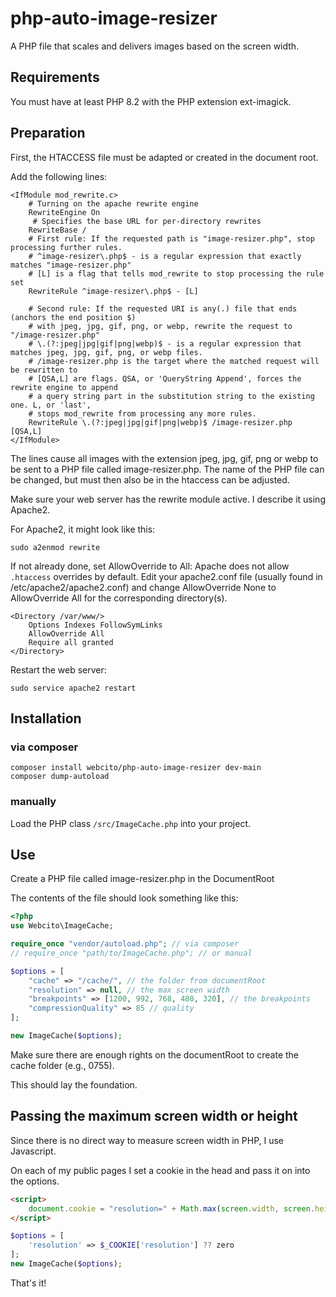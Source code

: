 # php-auto-image-resizer
A PHP file that scales and delivers images based on the screen width.

## Requirements
You must have at least PHP 8.2 with the PHP extension ext-imagick.
## Preparation
First, the HTACCESS file must be adapted or created in the document root.

Add the following lines:

```apacheconf
<IfModule mod_rewrite.c>
    # Turning on the apache rewrite engine
    RewriteEngine On
     # Specifies the base URL for per-directory rewrites
    RewriteBase /
    # First rule: If the requested path is "image-resizer.php", stop processing further rules.
    # ^image-resizer\.php$ - is a regular expression that exactly matches "image-resizer.php"
    # [L] is a flag that tells mod_rewrite to stop processing the rule set
    RewriteRule ^image-resizer\.php$ - [L]

    # Second rule: If the requested URI is any(.) file that ends (anchors the end position $)
    # with jpeg, jpg, gif, png, or webp, rewrite the request to "/image-resizer.php"
    # \.(?:jpeg|jpg|gif|png|webp)$ - is a regular expression that matches jpeg, jpg, gif, png, or webp files.
    # /image-resizer.php is the target where the matched request will be rewritten to
    # [QSA,L] are flags. QSA, or 'QueryString Append', forces the rewrite engine to append
    # a query string part in the substitution string to the existing one. L, or 'last',
    # stops mod_rewrite from processing any more rules.
    RewriteRule \.(?:jpeg|jpg|gif|png|webp)$ /image-resizer.php [QSA,L]
</IfModule>
```
The lines cause all images with the extension jpeg, jpg, gif, png or webp to be sent to a PHP file
called image-resizer.php.
The name of the PHP file can be changed, but must then also be in
the htaccess can be adjusted.

Make sure your web server has the rewrite module active. I describe it using Apache2.

For Apache2, it might look like this:

```shell
sudo a2enmod rewrite
```
If not already done, set AllowOverride to All: Apache does not allow `.htaccess` overrides by default.
Edit your apache2.conf file (usually found in /etc/apache2/apache2.conf) and change AllowOverride None to
AllowOverride All for the corresponding directory(s).

```apacheconf
<Directory /var/www/>
    Options Indexes FollowSymLinks
    AllowOverride All
    Require all granted
</Directory>
```

Restart the web server:
```shell
sudo service apache2 restart
```

## Installation

### via composer

```shell
composer install webcito/php-auto-image-resizer dev-main
composer dump-autoload
```

### manually
Load the PHP class `/src/ImageCache.php` into your project.

## Use
Create a PHP file called image-resizer.php in the DocumentRoot

The contents of the file should look something like this:

```php
<?php
use Webcito\ImageCache;

require_once "vendor/autoload.php"; // via composer
// require_once "path/to/ImageCache.php"; // or manual

$options = [
    "cache" => "/cache/", // the folder from documentRoot
    "resolution" => null, // the max screen width
    "breakpoints" => [1200, 992, 768, 480, 320], // the breakpoints
    "compressionQuality" => 85 // quality
];

new ImageCache($options);
```
Make sure there are enough rights on the documentRoot
to create the cache folder (e.g., 0755).

This should lay the foundation.

## Passing the maximum screen width or height
Since there is no direct way to measure screen width in PHP,
I use Javascript.

On each of my public pages I set a cookie in the head and pass it on
into the options.

```html
<script>
    document.cookie = "resolution=" + Math.max(screen.width, screen.height)+"; path=/; SameSite=None";
</script>
```
```php
$options = [
    'resolution' => $_COOKIE['resolution'] ?? zero
];
new ImageCache($options);
```

That's it!

